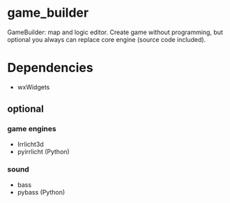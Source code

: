 # game_builder
GameBuilder: map and logic editor.
Create game without programming, but optional you always can replace core engine (source code included).

# Dependencies
- wxWidgets

## optional

### game engines
- Irrlicht3d
- pyirrlicht (Python)

### sound
- bass
- pybass (Python)
